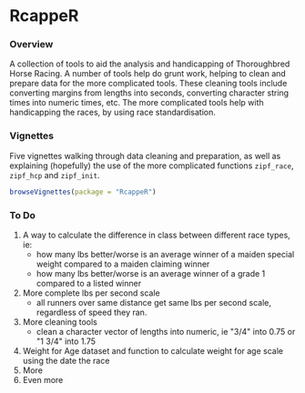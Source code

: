 RcappeR
========

### Overview
A collection of tools to aid the analysis and handicapping of Thoroughbred Horse Racing.  A number of tools help do grunt work, helping to clean and prepare data for the more complicated tools.  These cleaning tools include converting margins from lengths into seconds, converting character string times into numeric times, etc.  The more complicated tools help with handicapping the races, by using race standardisation.

### Vignettes
Five vignettes walking through data cleaning and preparation, as well as explaining (hopefully) the use of the more complicated functions `zipf_race`, `zipf_hcp` and `zipf_init`.

```R
browseVignettes(package = "RcappeR")
```

### To Do
1. A way to calculate the difference in class between different race types, ie:
    * how many lbs better/worse is an average winner of a maiden special weight compared to a maiden claiming winner
    * how many lbs better/worse is an average winner of a grade 1 compared to a listed winner
2. More complete lbs per second scale
    * all runners over same distance get same lbs per second scale, regardless of speed they ran.
3. More cleaning tools
    * clean a character vector of lengths into numeric, ie "3/4" into 0.75 or "1 3/4" into 1.75
4. Weight for Age dataset and function to calculate weight for age scale using the date the race
5. More
6. Even more